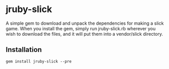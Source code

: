 # jruby-slick
A simple gem to download and unpack the dependencies for making a slick game. When you install the gem, simply run jruby-slick.rb wherever you wish to download the files, and it will put them into a vendor/slick directory.

## Installation

    gem install jruby-slick --pre
